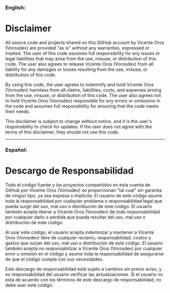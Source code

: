 ### English:

# Disclaimer

All source code and projects shared on this GitHub account by Vicente Oros (Vorosdev) 
are provided "as is" without any warranties, expressed or implied. The user of this 
code assumes full responsibility for any issues or legal liabilities that may arise 
from the use, misuse, or distribution of this code. The user also agrees to release 
Vicente Oros (Vorosdev) from all liability for any damages or losses resulting from 
the use, misuse, or distribution of this code.

By using this code, the user agrees to indemnify and hold Vicente Oros (Vorosdev) 
harmless from all claims, liabilities, costs, and expenses arising from the use, 
misuse, or distribution of this code. The user also agrees not to hold Vicente Oros 
(Vorosdev) responsible for any errors or omissions in the code and assumes full 
responsibility for ensuring that the code meets their needs.

This disclaimer is subject to change without notice, and it is the user's 
responsibility to check for updates. If the user does not agree with the 
terms of this disclaimer, they should not use this code.

---

### Español:

# Descargo de Responsabilidad

Todo el código fuente y los proyectos compartidos en esta cuenta de GitHub por Vicente
Oros (Vorosdev) se proporcionan "tal cual" sin garantía de ningún tipo, ya sea expresa 
o implícita. El usuario de este código asume toda la responsabilidad por cualquier 
problema o responsabilidad legal que pueda surgir del uso, mal uso o distribución de 
este código. El usuario también acepta liberar a Vicente Oros (Vorosdev) de toda 
responsabilidad por cualquier daño o pérdida que pueda resultar del uso, mal uso o 
distribución de este código.

Al usar este código, el usuario acepta indemnizar y mantener a Vicente Oros (Vorosdev) 
libre de cualquier reclamo, responsabilidad, costos y gastos que surjan del uso, mal 
uso o distribución de este código. El usuario también acepta no responsabilizar a 
Vicente Oros (Vorosdev) por cualquier error u omisión en el código y asume toda la 
responsabilidad de asegurarse de que el código cumpla con sus necesidades.

Este descargo de responsabilidad está sujeto a cambios sin previo aviso, y es 
responsabilidad del usuario verificar las actualizaciones. Si el usuario no 
está de acuerdo con los términos de este descargo de responsabilidad, no 
debe usar este código.
